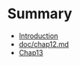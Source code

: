 # Summary

* [Introduction](README.md)
* [doc/chap12.md](/doc/chap12.md)
* [Chap13](doc/chap13.md)




